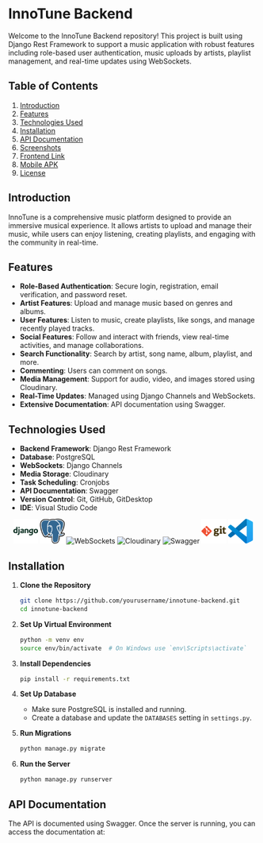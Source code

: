 # InnoTune Backend

Welcome to the InnoTune Backend repository! This project is built using Django Rest Framework to support a music application with robust features including role-based user authentication, music uploads by artists, playlist management, and real-time updates using WebSockets.

## Table of Contents

1. [Introduction](#introduction)
2. [Features](#features)
3. [Technologies Used](#technologies-used)
4. [Installation](#installation)
5. [API Documentation](#api-documentation)
6. [Screenshots](#screenshots)
7. [Frontend Link](#frontend-link)
8. [Mobile APK](#mobile-apk)
9. [License](#license)

## Introduction

InnoTune is a comprehensive music platform designed to provide an immersive musical experience. It allows artists to upload and manage their music, while users can enjoy listening, creating playlists, and engaging with the community in real-time.

## Features

- **Role-Based Authentication**: Secure login, registration, email verification, and password reset.
- **Artist Features**: Upload and manage music based on genres and albums.
- **User Features**: Listen to music, create playlists, like songs, and manage recently played tracks.
- **Social Features**: Follow and interact with friends, view real-time activities, and manage collaborations.
- **Search Functionality**: Search by artist, song name, album, playlist, and more.
- **Commenting**: Users can comment on songs.
- **Media Management**: Support for audio, video, and images stored using Cloudinary.
- **Real-Time Updates**: Managed using Django Channels and WebSockets.
- **Extensive Documentation**: API documentation using Swagger.

## Technologies Used

- **Backend Framework**: Django Rest Framework
- **Database**: PostgreSQL
- **WebSockets**: Django Channels
- **Media Storage**: Cloudinary
- **Task Scheduling**: Cronjobs
- **API Documentation**: Swagger
- **Version Control**: Git, GitHub, GitDesktop
- **IDE**: Visual Studio Code

<p align="center">
  <img src="https://raw.githubusercontent.com/github/explore/main/topics/django/django.png" alt="Django" width="50"/>
  <img src="https://raw.githubusercontent.com/github/explore/main/topics/postgresql/postgresql.png" alt="PostgreSQL" width="50"/>
  <img src="https://raw.githubusercontent.com/github/explore/main/topics/websockets/websockets.png" alt="WebSockets" width="50"/>
  <img src="https://raw.githubusercontent.com/github/explore/main/topics/cloudinary/cloudinary.png" alt="Cloudinary" width="50"/>
  <img src="https://raw.githubusercontent.com/github/explore/main/topics/swagger/swagger.png" alt="Swagger" width="50"/>
  <img src="https://raw.githubusercontent.com/github/explore/main/topics/git/git.png" alt="Git" width="50"/>
  <img src="https://raw.githubusercontent.com/github/explore/main/topics/vscode/vscode.png" alt="VSCode" width="50"/>
</p>

## Installation

1. **Clone the Repository**
    ```sh
    git clone https://github.com/yourusername/innotune-backend.git
    cd innotune-backend
    ```

2. **Set Up Virtual Environment**
    ```sh
    python -m venv env
    source env/bin/activate  # On Windows use `env\Scripts\activate`
    ```

3. **Install Dependencies**
    ```sh
    pip install -r requirements.txt
    ```

4. **Set Up Database**
    - Make sure PostgreSQL is installed and running.
    - Create a database and update the `DATABASES` setting in `settings.py`.

5. **Run Migrations**
    ```sh
    python manage.py migrate
    ```

6. **Run the Server**
    ```sh
    python manage.py runserver
    ```

## API Documentation

The API is documented using Swagger. Once the server is running, you can access the documentation at:
